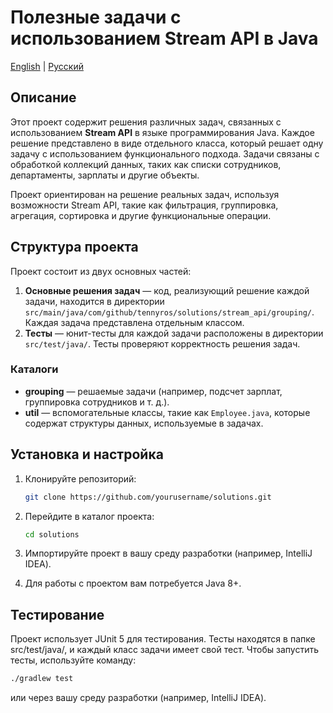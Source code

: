 # Полезные задачи с использованием Stream API в Java

[English](README.md) | [Русский](README_RUS.md)

## Описание

Этот проект содержит решения различных задач, связанных с использованием **Stream API** в языке программирования Java. Каждое решение представлено в виде отдельного класса, который решает одну задачу с использованием функционального подхода. Задачи связаны с обработкой коллекций данных, таких как списки сотрудников, департаменты, зарплаты и другие объекты.

Проект ориентирован на решение реальных задач, используя возможности Stream API, такие как фильтрация, группировка, агрегация, сортировка и другие функциональные операции.

## Структура проекта

Проект состоит из двух основных частей:

1. **Основные решения задач** — код, реализующий решение каждой задачи, находится в директории `src/main/java/com/github/tennyros/solutions/stream_api/grouping/`. Каждая задача представлена отдельным классом.
2. **Тесты** — юнит-тесты для каждой задачи расположены в директории `src/test/java/`. Тесты проверяют корректность решения задач.

### Каталоги

- **grouping** — решаемые задачи (например, подсчет зарплат, группировка сотрудников и т. д.).
- **util** — вспомогательные классы, такие как `Employee.java`, которые содержат структуры данных, используемые в задачах.

## Установка и настройка

1. Клонируйте репозиторий:

   ```bash
   git clone https://github.com/yourusername/solutions.git
   ```

2. Перейдите в каталог проекта:

   ```bash
   cd solutions
   ```

3. Импортируйте проект в вашу среду разработки (например, IntelliJ IDEA).

4. Для работы с проектом вам потребуется Java 8+.

## Тестирование

Проект использует JUnit 5 для тестирования. Тесты находятся в папке src/test/java/, и каждый класс задачи имеет свой тест. Чтобы запустить тесты, используйте команду:

   ```bash
   ./gradlew test
   ```

или через вашу среду разработки (например, IntelliJ IDEA).
